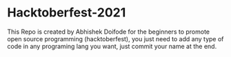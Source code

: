 # Hacktoberfest-2021
This Repo is created by Abhishek Doifode for the beginners to promote open source programming (hacktoberfest), you just need to add any type of code in any programing lang you want, just commit your name at the end.
